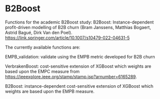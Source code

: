# B2Boost
Functions for the academic B2Boost study: B2Boost: Instance-dependent profit-driven modelling of B2B churn (Bram Janssens, Matthias Bogaert, Astrid Bagué, Dirk Van den Poel). https://link.springer.com/article/10.1007/s10479-022-04631-5 

The currently available functions are:

EMPB_validation: validate using the EMPB metric developed for B2B churn

VerbrakenBoost: cost-sensitive extension of XGBoost which weights are based upon the EMPC measure from https://ieeexplore.ieee.org/stamp/stamp.jsp?arnumber=6165289.

B2Boost: instance-dependent cost-sensitive extension of XGBoost which weights are based upon the EMPB measure.
